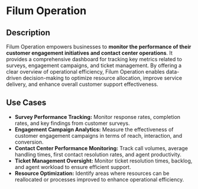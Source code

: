 # Filum Operation

## Description
Filum Operation empowers businesses to **monitor the performance of their customer engagement initiatives and contact center operations**. It provides a comprehensive dashboard for tracking key metrics related to surveys, engagement campaigns, and ticket management. By offering a clear overview of operational efficiency, Filum Operation enables data-driven decision-making to optimize resource allocation, improve service delivery, and enhance overall customer support effectiveness.

## Use Cases
* **Survey Performance Tracking:** Monitor response rates, completion rates, and key findings from customer surveys.
* **Engagement Campaign Analytics:** Measure the effectiveness of customer engagement campaigns in terms of reach, interaction, and conversion.
* **Contact Center Performance Monitoring:** Track call volumes, average handling times, first contact resolution rates, and agent productivity.
* **Ticket Management Oversight:** Monitor ticket resolution times, backlog, and agent workload to ensure efficient support.
* **Resource Optimization:** Identify areas where resources can be reallocated or processes improved to enhance operational efficiency.
